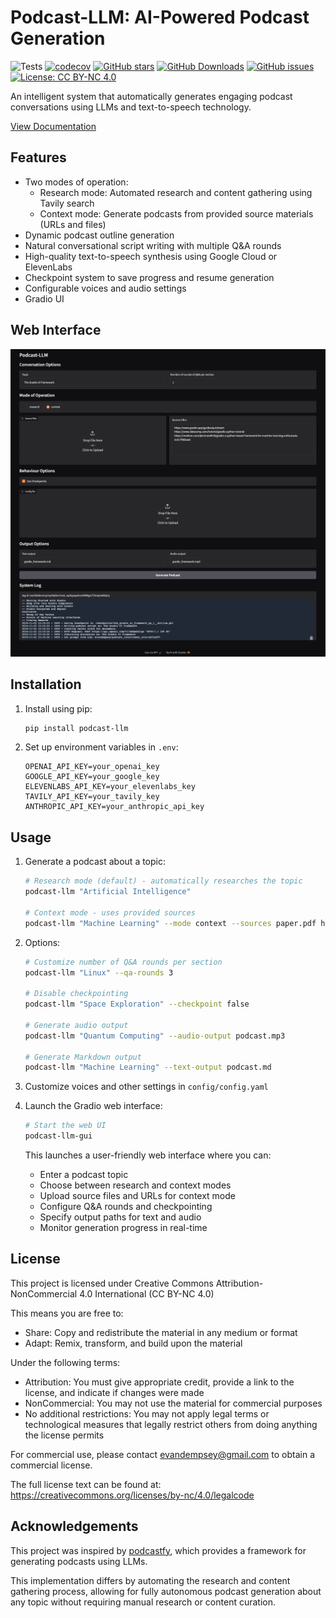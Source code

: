 # Podcast-LLM: AI-Powered Podcast Generation

![Tests](https://github.com/evandempsey/podcast-llm/actions/workflows/pytest.yml/badge.svg)
[![codecov](https://codecov.io/gh/evandempsey/podcast-llm/branch/main/graph/badge.svg)](https://codecov.io/gh/evandempsey/podcast-llm)
[![GitHub stars](https://img.shields.io/github/stars/evandempsey/podcast-llm.svg?style=social&label=Star)](https://github.com/evandempsey/podcast-llm)
[![GitHub Downloads](https://img.shields.io/github/downloads/evandempsey/podcast-llm/total.svg)](https://github.com/evandempsey/podcast-llm/releases)
[![GitHub issues](https://img.shields.io/github/issues/evandempsey/podcast-llm.svg)](https://github.com/evandempsey/podcast-llm/issues)
[![License: CC BY-NC 4.0](https://img.shields.io/badge/License-CC%20BY--NC%204.0-lightgrey.svg)](https://creativecommons.org/licenses/by-nc/4.0/)


An intelligent system that automatically generates engaging podcast conversations using LLMs and text-to-speech technology.

[View Documentation](https://evandempsey.github.io/podcast-llm/)

## Features

- Two modes of operation:
  - Research mode: Automated research and content gathering using Tavily search
  - Context mode: Generate podcasts from provided source materials (URLs and files)
- Dynamic podcast outline generation
- Natural conversational script writing with multiple Q&A rounds
- High-quality text-to-speech synthesis using Google Cloud or ElevenLabs
- Checkpoint system to save progress and resume generation
- Configurable voices and audio settings
- Gradio UI




## Web Interface

![Gradio Web Interface](https://raw.githubusercontent.com/evandempsey/podcast-llm/main/assets/images/gradio_ui.png)

## Installation

1. Install using pip:
   ```bash
   pip install podcast-llm
   ```

2. Set up environment variables in `.env`:
   ```
   OPENAI_API_KEY=your_openai_key
   GOOGLE_API_KEY=your_google_key 
   ELEVENLABS_API_KEY=your_elevenlabs_key
   TAVILY_API_KEY=your_tavily_key
   ANTHROPIC_API_KEY=your_anthropic_api_key
   ```

## Usage

1. Generate a podcast about a topic:
   ```bash
   # Research mode (default) - automatically researches the topic
   podcast-llm "Artificial Intelligence"

   # Context mode - uses provided sources
   podcast-llm "Machine Learning" --mode context --sources paper.pdf https://example.com/article
   ```

2. Options:
   ```bash
   # Customize number of Q&A rounds per section
   podcast-llm "Linux" --qa-rounds 3

   # Disable checkpointing
   podcast-llm "Space Exploration" --checkpoint false

   # Generate audio output
   podcast-llm "Quantum Computing" --audio-output podcast.mp3

   # Generate Markdown output
   podcast-llm "Machine Learning" --text-output podcast.md
   ```

3. Customize voices and other settings in `config/config.yaml`

4. Launch the Gradio web interface:
   ```bash
   # Start the web UI
   podcast-llm-gui
   ```

   This launches a user-friendly web interface where you can:
   - Enter a podcast topic
   - Choose between research and context modes
   - Upload source files and URLs for context mode
   - Configure Q&A rounds and checkpointing
   - Specify output paths for text and audio
   - Monitor generation progress in real-time


## License

This project is licensed under Creative Commons Attribution-NonCommercial 4.0 International (CC BY-NC 4.0)

This means you are free to:
- Share: Copy and redistribute the material in any medium or format
- Adapt: Remix, transform, and build upon the material

Under the following terms:
- Attribution: You must give appropriate credit, provide a link to the license, and indicate if changes were made
- NonCommercial: You may not use the material for commercial purposes
- No additional restrictions: You may not apply legal terms or technological measures that legally restrict others from doing anything the license permits

For commercial use, please contact evandempsey@gmail.com to obtain a commercial license.

The full license text can be found at: https://creativecommons.org/licenses/by-nc/4.0/legalcode

## Acknowledgements

This project was inspired by [podcastfy](https://github.com/souzatharsis/podcastfy), which provides a framework for generating podcasts using LLMs. 

This implementation differs by automating the research and content gathering process, allowing for fully autonomous podcast generation about any topic without requiring manual research or content curation.
